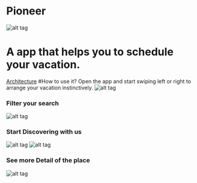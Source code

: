 # Pioneer
![alt tag](https://cloud.githubusercontent.com/assets/17296898/16355636/d1eee11a-3a71-11e6-8ed1-a875c65a88c1.png)
# A app that helps you to schedule your vacation.
[Architecture](./READMORE.md)
#How to use it?
Open the app and start swiping left or right to arrange your vacation instinctively.
![alt tag](https://cloud.githubusercontent.com/assets/17296898/16505568/84d5ffc0-3ed2-11e6-8a7d-84b2234c4161.png)
### Filter your search
![alt tag](https://cloud.githubusercontent.com/assets/17296898/16505570/84d66816-3ed2-11e6-8309-4945c08483dd.png)
### Start Discovering with us
![alt tag](https://cloud.githubusercontent.com/assets/17296898/16505569/84d6363e-3ed2-11e6-8d05-d4826f5190d7.png)
![alt tag](https://cloud.githubusercontent.com/assets/17296898/16505563/84c518ae-3ed2-11e6-882d-7bb2ee559ad9.png)
### See more Detail of the place
![alt tag](https://cloud.githubusercontent.com/assets/17296898/16505562/84c4fad6-3ed2-11e6-8a76-7fa69b101af4.png)
